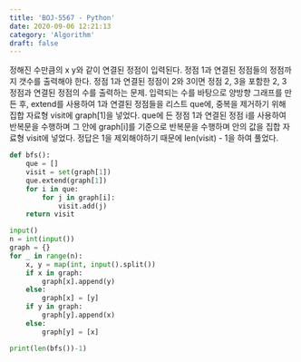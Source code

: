 ```yaml
---
title: 'BOJ-5567 - Python'
date: 2020-09-06 12:21:13
category: 'Algorithm'
draft: false
---
```

정해진 수만큼의 x y와 같이 연결된 정점이 입력된다. 정점 1과 연결된 정점들의 정점까지 갯수를 출력해야 한다. 정점 1과 연결된 정점이 2와 3이면 정점 2, 3을 포함한 2, 3 정점과 연결된 정점의 수를 출력하는 문제. 입력되는 수를 바탕으로 양방향 그래프를 만든 후, extend를 사용하여 1과 연결된 정점들을 리스트 que에, 중복을 제거하기 위해 집합 자료형 visit에 graph[1]을 넣었다. que에 든 정점 1과 연결된 정점 i를 사용하여 반복문을 수행하며 그 안에 graph[i]를 기준으로 반복문을 수행하며 안의 값을 집합 자료형 visit에 넣었다. 정답은 1을 제외해야하기 때문에 len(visit) - 1을 하여 풀었다.
```python
def bfs():
    que = []
    visit = set(graph[1])
    que.extend(graph[1])
    for i in que:
        for j in graph[i]:
            visit.add(j)
    return visit

input()
n = int(input())
graph = {}
for _ in range(n):
    x, y = map(int, input().split())
    if x in graph:
        graph[x].append(y)
    else:
        graph[x] = [y]
    if y in graph:
        graph[y].append(x)
    else:
        graph[y] = [x]

print(len(bfs())-1)

```